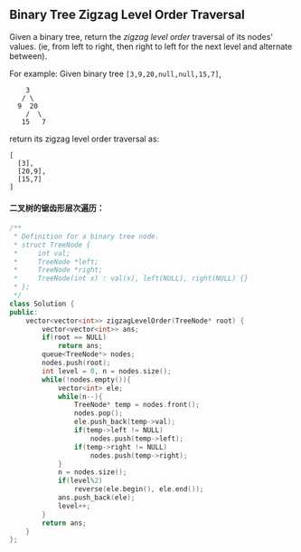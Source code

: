 ## Binary Tree Zigzag Level Order Traversal

Given a binary tree, return the *zigzag level order* traversal of its nodes' values. (ie, from left to right, then right to left for the next level and alternate between).

For example:
Given binary tree `[3,9,20,null,null,15,7]`,

```
    3
   / \
  9  20
    /  \
   15   7
```

return its zigzag level order traversal as:

```
[
  [3],
  [20,9],
  [15,7]
]
```

#### 二叉树的锯齿形层次遍历：

```c++
/**
 * Definition for a binary tree node.
 * struct TreeNode {
 *     int val;
 *     TreeNode *left;
 *     TreeNode *right;
 *     TreeNode(int x) : val(x), left(NULL), right(NULL) {}
 * };
 */
class Solution {
public:
    vector<vector<int>> zigzagLevelOrder(TreeNode* root) {
        vector<vector<int>> ans;
        if(root == NULL)
            return ans;
        queue<TreeNode*> nodes;
        nodes.push(root);
        int level = 0, n = nodes.size();
        while(!nodes.empty()){
            vector<int> ele;
            while(n--){
                TreeNode* temp = nodes.front();
                nodes.pop();
                ele.push_back(temp->val);
                if(temp->left != NULL)
                    nodes.push(temp->left);
                if(temp->right != NULL)
                    nodes.push(temp->right);
            }
            n = nodes.size();
            if(level%2)
                reverse(ele.begin(), ele.end());
            ans.push_back(ele);
            level++;
        }
        return ans;
    }
};
```

